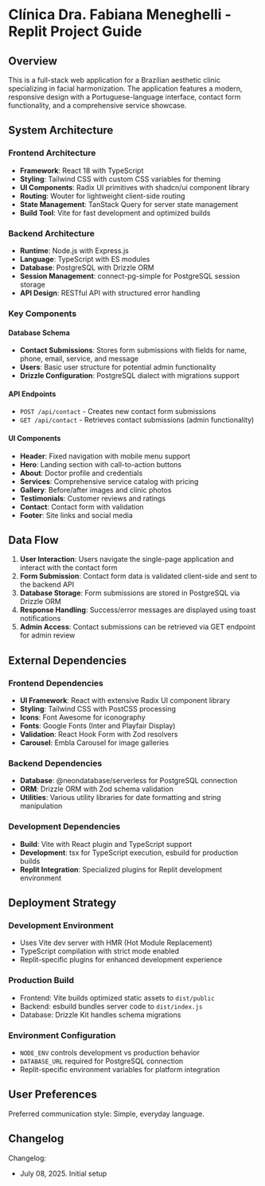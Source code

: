 # Clínica Dra. Fabiana Meneghelli - Replit Project Guide

## Overview

This is a full-stack web application for a Brazilian aesthetic clinic specializing in facial harmonization. The application features a modern, responsive design with a Portuguese-language interface, contact form functionality, and a comprehensive service showcase.

## System Architecture

### Frontend Architecture
- **Framework**: React 18 with TypeScript
- **Styling**: Tailwind CSS with custom CSS variables for theming
- **UI Components**: Radix UI primitives with shadcn/ui component library
- **Routing**: Wouter for lightweight client-side routing
- **State Management**: TanStack Query for server state management
- **Build Tool**: Vite for fast development and optimized builds

### Backend Architecture
- **Runtime**: Node.js with Express.js
- **Language**: TypeScript with ES modules
- **Database**: PostgreSQL with Drizzle ORM
- **Session Management**: connect-pg-simple for PostgreSQL session storage
- **API Design**: RESTful API with structured error handling

### Key Components

#### Database Schema
- **Contact Submissions**: Stores form submissions with fields for name, phone, email, service, and message
- **Users**: Basic user structure for potential admin functionality
- **Drizzle Configuration**: PostgreSQL dialect with migrations support

#### API Endpoints
- `POST /api/contact` - Creates new contact form submissions
- `GET /api/contact` - Retrieves contact submissions (admin functionality)

#### UI Components
- **Header**: Fixed navigation with mobile menu support
- **Hero**: Landing section with call-to-action buttons
- **About**: Doctor profile and credentials
- **Services**: Comprehensive service catalog with pricing
- **Gallery**: Before/after images and clinic photos
- **Testimonials**: Customer reviews and ratings
- **Contact**: Contact form with validation
- **Footer**: Site links and social media

## Data Flow

1. **User Interaction**: Users navigate the single-page application and interact with the contact form
2. **Form Submission**: Contact form data is validated client-side and sent to the backend API
3. **Database Storage**: Form submissions are stored in PostgreSQL via Drizzle ORM
4. **Response Handling**: Success/error messages are displayed using toast notifications
5. **Admin Access**: Contact submissions can be retrieved via GET endpoint for admin review

## External Dependencies

### Frontend Dependencies
- **UI Framework**: React with extensive Radix UI component library
- **Styling**: Tailwind CSS with PostCSS processing
- **Icons**: Font Awesome for iconography
- **Fonts**: Google Fonts (Inter and Playfair Display)
- **Validation**: React Hook Form with Zod resolvers
- **Carousel**: Embla Carousel for image galleries

### Backend Dependencies
- **Database**: @neondatabase/serverless for PostgreSQL connection
- **ORM**: Drizzle ORM with Zod schema validation
- **Utilities**: Various utility libraries for date formatting and string manipulation

### Development Dependencies
- **Build**: Vite with React plugin and TypeScript support
- **Development**: tsx for TypeScript execution, esbuild for production builds
- **Replit Integration**: Specialized plugins for Replit development environment

## Deployment Strategy

### Development Environment
- Uses Vite dev server with HMR (Hot Module Replacement)
- TypeScript compilation with strict mode enabled
- Replit-specific plugins for enhanced development experience

### Production Build
- Frontend: Vite builds optimized static assets to `dist/public`
- Backend: esbuild bundles server code to `dist/index.js`
- Database: Drizzle Kit handles schema migrations

### Environment Configuration
- `NODE_ENV` controls development vs production behavior
- `DATABASE_URL` required for PostgreSQL connection
- Replit-specific environment variables for platform integration

## User Preferences

Preferred communication style: Simple, everyday language.

## Changelog

Changelog:
- July 08, 2025. Initial setup
